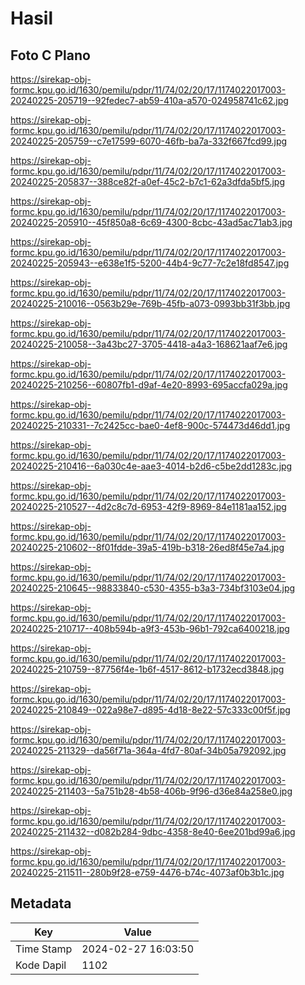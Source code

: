 # Hasil

## Foto C Plano

https://sirekap-obj-formc.kpu.go.id/1630/pemilu/pdpr/11/74/02/20/17/1174022017003-20240225-205719--92fedec7-ab59-410a-a570-024958741c62.jpg

https://sirekap-obj-formc.kpu.go.id/1630/pemilu/pdpr/11/74/02/20/17/1174022017003-20240225-205759--c7e17599-6070-46fb-ba7a-332f667fcd99.jpg

https://sirekap-obj-formc.kpu.go.id/1630/pemilu/pdpr/11/74/02/20/17/1174022017003-20240225-205837--388ce82f-a0ef-45c2-b7c1-62a3dfda5bf5.jpg

https://sirekap-obj-formc.kpu.go.id/1630/pemilu/pdpr/11/74/02/20/17/1174022017003-20240225-205910--45f850a8-6c69-4300-8cbc-43ad5ac71ab3.jpg

https://sirekap-obj-formc.kpu.go.id/1630/pemilu/pdpr/11/74/02/20/17/1174022017003-20240225-205943--e638e1f5-5200-44b4-9c77-7c2e18fd8547.jpg

https://sirekap-obj-formc.kpu.go.id/1630/pemilu/pdpr/11/74/02/20/17/1174022017003-20240225-210016--0563b29e-769b-45fb-a073-0993bb31f3bb.jpg

https://sirekap-obj-formc.kpu.go.id/1630/pemilu/pdpr/11/74/02/20/17/1174022017003-20240225-210058--3a43bc27-3705-4418-a4a3-168621aaf7e6.jpg

https://sirekap-obj-formc.kpu.go.id/1630/pemilu/pdpr/11/74/02/20/17/1174022017003-20240225-210256--60807fb1-d9af-4e20-8993-695accfa029a.jpg

https://sirekap-obj-formc.kpu.go.id/1630/pemilu/pdpr/11/74/02/20/17/1174022017003-20240225-210331--7c2425cc-bae0-4ef8-900c-574473d46dd1.jpg

https://sirekap-obj-formc.kpu.go.id/1630/pemilu/pdpr/11/74/02/20/17/1174022017003-20240225-210416--6a030c4e-aae3-4014-b2d6-c5be2dd1283c.jpg

https://sirekap-obj-formc.kpu.go.id/1630/pemilu/pdpr/11/74/02/20/17/1174022017003-20240225-210527--4d2c8c7d-6953-42f9-8969-84e1181aa152.jpg

https://sirekap-obj-formc.kpu.go.id/1630/pemilu/pdpr/11/74/02/20/17/1174022017003-20240225-210602--8f01fdde-39a5-419b-b318-26ed8f45e7a4.jpg

https://sirekap-obj-formc.kpu.go.id/1630/pemilu/pdpr/11/74/02/20/17/1174022017003-20240225-210645--98833840-c530-4355-b3a3-734bf3103e04.jpg

https://sirekap-obj-formc.kpu.go.id/1630/pemilu/pdpr/11/74/02/20/17/1174022017003-20240225-210717--408b594b-a9f3-453b-96b1-792ca6400218.jpg

https://sirekap-obj-formc.kpu.go.id/1630/pemilu/pdpr/11/74/02/20/17/1174022017003-20240225-210759--87756f4e-1b6f-4517-8612-b1732ecd3848.jpg

https://sirekap-obj-formc.kpu.go.id/1630/pemilu/pdpr/11/74/02/20/17/1174022017003-20240225-210849--022a98e7-d895-4d18-8e22-57c333c00f5f.jpg

https://sirekap-obj-formc.kpu.go.id/1630/pemilu/pdpr/11/74/02/20/17/1174022017003-20240225-211329--da56f71a-364a-4fd7-80af-34b05a792092.jpg

https://sirekap-obj-formc.kpu.go.id/1630/pemilu/pdpr/11/74/02/20/17/1174022017003-20240225-211403--5a751b28-4b58-406b-9f96-d36e84a258e0.jpg

https://sirekap-obj-formc.kpu.go.id/1630/pemilu/pdpr/11/74/02/20/17/1174022017003-20240225-211432--d082b284-9dbc-4358-8e40-6ee201bd99a6.jpg

https://sirekap-obj-formc.kpu.go.id/1630/pemilu/pdpr/11/74/02/20/17/1174022017003-20240225-211511--280b9f28-e759-4476-b74c-4073af0b3b1c.jpg


## Metadata

| Key        | Value               |
| ---------- | ------------------- |
| Time Stamp | 2024-02-27 16:03:50 |
| Kode Dapil | 1102                |




